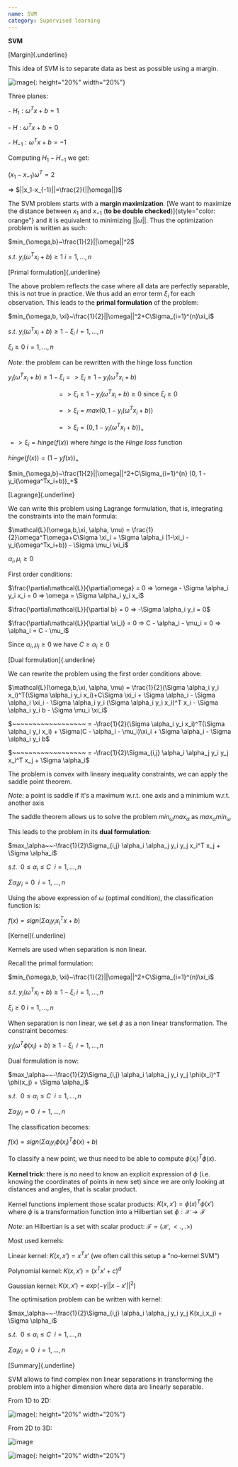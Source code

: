```yaml
---
name: SVM
category: Supervised learning
---
```


**SVM**

[Margin]{.underline}

This idea of SVM is to separate data as best as possible using a margin.

![image](/assets/img/SVM.png){: height="20%" width="20%"}

Three planes:

\- $H_1: \omega^Tx+b=1$

\- $H: \omega^Tx+b=0$

\- $H_{-1}: \omega^Tx+b=-1$

Computing $H_1 - H_{-1}$ we get:

$(x_1-x_{-1})\omega^T=2$

=\> $||x_1-x_{-1}||=\frac{2}{||\omega||}$

The SVM problem starts with a **margin maximization**. [We want to
maximize the distance between $x_1$ and $x_{-1}$ (**to be double
checked**)]{style="color: orange"} and it is equivalent to minimizing
$||\omega||$. Thus the optimization problem is written as such:

$min_{\omega,b}~\frac{1}{2}||\omega||^2$

$s.t.~y_i(\omega^Tx_i+b) \geq 1$ $i=1,...,n$

[Primal formulation]{.underline}

The above problem reflects the case where all data are perfectly
separable, this is not true in practice. We thus add an error term
$\xi_i$ for each observation. This leads to the **primal formulation**
of the problem:

$min_{\omega,b, \xi}~\frac{1}{2}||\omega||^2+C\Sigma_{i=1}^{n}\xi_i$

$s.t.~y_i(\omega^Tx_i+b) \geq 1 - \xi_i$ $i=1,...,n$

$\xi_i \geq 0$ $i=1,...,n$

*Note*: the problem can be rewritten with the hinge loss function

$y_i(\omega^Tx_i+b) \geq 1 - \xi_i => \xi_i \geq 1 - y_i(\omega^Tx_i+b)$

$~~~~~~~~~~~~~~~~~~~~~~~~~~~~ => \xi_i \geq 1 - y_i(\omega^Tx_i+b) \geq 0$
since $\xi_i \geq 0$

$~~~~~~~~~~~~~~~~~~~~~~~~~~~~ => \xi_i = max(0, 1 - y_i(\omega^Tx_i+b))$

$~~~~~~~~~~~~~~~~~~~~~~~~~~~~ => \xi_i = (0, 1 - y_i(\omega^Tx_i+b))_+$

$=> \xi_i = hinge(f(x))$ where $hinge$ is the *Hinge loss* function

$hinge(f(x)) = (1 - yf(x))_+$

$min_{\omega,b}~\frac{1}{2}||\omega||^2+C\Sigma_{i=1}^{n} (0, 1 - y_i(\omega^Tx_i+b))_+$

[Lagrange]{.underline}

We can write this problem using Lagrange formulation, that is,
integrating the constraints into the main formula:

$\mathcal{L}(\omega,b,\xi, \alpha, \mu) = \frac{1}{2}\omega^T\omega+C\Sigma \xi_i + \Sigma \alpha_i (1-\xi_i - y_i(\omega^Tx_i+b)) - \Sigma \mu_i \xi_i$

$\alpha_i, \mu_i \geq 0$

First order conditions:

$\frac{\partial\mathcal{L}}{\partial\omega} = 0 => \omega - \Sigma \alpha_i y_i x_i = 0 => \omega = \Sigma \alpha_i y_i x_i$

$\frac{\partial\mathcal{L}}{\partial b} = 0 => -\Sigma \alpha_i y_i = 0$

$\frac{\partial\mathcal{L}}{\partial \xi_i} = 0 => C - \alpha_i  - \mu_i = 0 => \alpha_i = C - \mu_i$

Since $\alpha_i, \mu_i \geq 0$ we have $C \geq \alpha_i \geq 0$

[Dual formulation]{.underline}

We can rewrite the problem using the first order conditions above:

$\mathcal{L}(\omega,b,\xi, \alpha, \mu) = \frac{1}{2}(\Sigma \alpha_i y_i x_i)^T(\Sigma \alpha_i y_i x_i)+C\Sigma \xi_i + \Sigma \alpha_i - \Sigma \alpha_i \xi_i - \Sigma \alpha_i y_i (\Sigma \alpha_i y_i x_i)^T x_i - \Sigma \alpha_i y_i b - \Sigma \mu_i \xi_i$

$~~~~~~~~~~~~~~~~~~ = -\frac{1}{2}(\Sigma \alpha_i y_i x_i)^T(\Sigma \alpha_i y_i x_i) + \Sigma(C - \alpha_i - \mu_i)\xi_i + \Sigma \alpha_i - \Sigma \alpha_i y_i b$

$~~~~~~~~~~~~~~~~~~ = -\frac{1}{2}\Sigma_{i,j} \alpha_i \alpha_j y_i y_j x_i^T x_j + \Sigma \alpha_i$

The problem is convex with lineary inequality constraints, we can apply
the saddle point theorem.

*Note*: a point is saddle if it's a maximum w.r.t. one axis and a
minimium w.r.t. another axis

The saddle theorem allows us to solve the problem
$min_\omega max_\alpha$ as $max_\alpha min_\omega$

This leads to the problem in its **dual formulation**:

$max_\alpha~~-\frac{1}{2}\Sigma_{i,j} \alpha_i \alpha_j y_i y_j x_i^T x_j + \Sigma \alpha_i$

$s.t.~~0 \leq \alpha_i \leq C~~i=1,...,n$

$\Sigma \alpha_i y_i = 0~~i=1,...,n$

Using the above expression of $\omega$ (optimal condition), the
classification function is:

$f(x)=sign(\Sigma \alpha_i y_i x_i^T x + b)$

[Kernel]{.underline}

Kernels are used when separation is non linear.

Recall the primal formulation:

$min_{\omega,b, \xi}~\frac{1}{2}||\omega||^2+C\Sigma_{i=1}^{n}\xi_i$

$s.t.~y_i(\omega^Tx_i+b) \geq 1 - \xi_i$ $i=1,...,n$

$\xi_i \geq 0$ $i=1,...,n$

When separation is non linear, we set $\phi$ as a non linear
transformation. The constraint becomes:

$y_i(\omega^T\phi(x_i)+b) \geq 1 - \xi_i~~i=1,...,n$

Dual formulation is now:

$max_\alpha~~-\frac{1}{2}\Sigma_{i,j} \alpha_i \alpha_j y_i y_j \phi(x_i)^T \phi(x_j) + \Sigma \alpha_i$

$s.t.~~0 \leq \alpha_i \leq C~~i=1,...,n$

$\Sigma \alpha_i y_i = 0~~i=1,...,n$

The classification becomes:

$f(x)=sign(\Sigma \alpha_i y_i \phi(x_i)^T \phi(x) + b)$

To classify a new point, we thus need to be able to compute
$\phi(x_i)^T \phi(x)$.

**Kernel trick**: there is no need to know an explicit expression of
$\phi$ (i.e. knowing the coordinates of points in new set) since we are
only looking at distances and angles, that is scalar product.

Kernel functions implement those scalar products:
$K(x,x')=\phi(x)^T \phi(x')$ where $\phi$ is a transformation function
into a Hilbertian set $\phi : \mathcal{X} \to \mathcal{F}$

*Note*: an Hilbertian is a set with scalar product:
$\mathcal{F}=(\mathcal{H},<.,.>)$

Most used kernels:

Linear kernel: $K(x,x') = x^Tx'$ (we often call this setup a \"no-kernel
SVM\")

Polynomial kernel: $K(x,x') = (x^Tx'+c)^d$

Gaussian kernel: $K(x,x') = exp(-\gamma||x-x'||^2)$

The optimisation problem can be written with kernel:

$max_\alpha~~-\frac{1}{2}\Sigma_{i,j} \alpha_i \alpha_j y_i y_j K(x_i,x_j) + \Sigma \alpha_i$

$s.t.~~0 \leq \alpha_i \leq C~~i=1,...,n$

$\Sigma \alpha_i y_i = 0~~i=1,...,n$

[Summary]{.underline}

SVM allows to find complex non linear separations in transforming the
problem into a higher dimension where data are linearly separable.

From 1D to 2D:

![image](/assets/img/kernel_2D.png){: height="20%" width="20%"}

From 2D to 3D:

![image](kernel_3D.png)

![image](/assets/img/kernel_3D.png){: height="20%" width="20%"}
